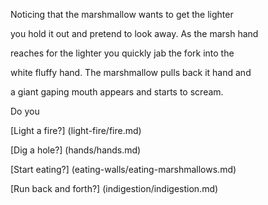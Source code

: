 Noticing that the marshmallow wants to get the lighter

you hold it out and pretend to look away. As the marsh hand 

reaches for the lighter you quickly jab the fork into the 

white fluffy hand. The marshmallow pulls back it hand and

a giant gaping mouth appears and starts to scream.

Do you

[Light a fire?] (light-fire/fire.md)

[Dig a hole?] (hands/hands.md)

[Start eating?] (eating-walls/eating-marshmallows.md)

[Run back and forth?] (indigestion/indigestion.md)

